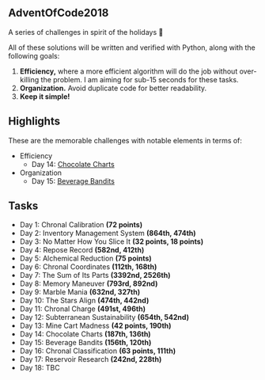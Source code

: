 ## AdventOfCode2018
A series of challenges in spirit of the holidays 🎄

All of these solutions will be written and verified with Python, along with the following goals:
1. __Efficiency,__ where a more efficient algorithm will do the job without over-killing the problem. I am aiming for sub-15 seconds for these tasks.
2. __Organization.__ Avoid duplicate code for better readability.
3. __Keep it simple!__

## Highlights
These are the memorable challenges with notable elements in terms of:
- Efficiency
  - Day 14: [Chocolate Charts](https://github.com/zecookiez/AdventOfCode2018/blob/master/day14_chocolateCharts.py)
- Organization
  - Day 15: [Beverage Bandits](https://github.com/zecookiez/AdventOfCode2018/blob/master/day15_beverageBandits.py)

## Tasks
- Day 1: Chronal Calibration __(72 points)__
- Day 2: Inventory Management System __(864th, 474th)__
- Day 3: No Matter How You Slice It __(32 points, 18 points)__
- Day 4: Repose Record __(582nd, 412th)__
- Day 5: Alchemical Reduction __(75 points)__
- Day 6: Chronal Coordinates __(112th, 168th)__
- Day 7: The Sum of Its Parts __(3392nd, 2526th)__
- Day 8: Memory Maneuver __(793rd, 892nd)__
- Day 9: Marble Mania __(632nd, 327th)__
- Day 10: The Stars Align __(474th, 442nd)__
- Day 11: Chronal Charge __(491st, 496th)__
- Day 12: Subterranean Sustainability __(654th, 542nd)__
- Day 13: Mine Cart Madness __(42 points, 190th)__
- Day 14: Chocolate Charts __(187th, 136th)__
- Day 15: Beverage Bandits __(156th, 120th)__
- Day 16: Chronal Classification __(63 points, 111th)__
- Day 17: Reservoir Research __(242nd, 228th)__
- Day 18: TBC
